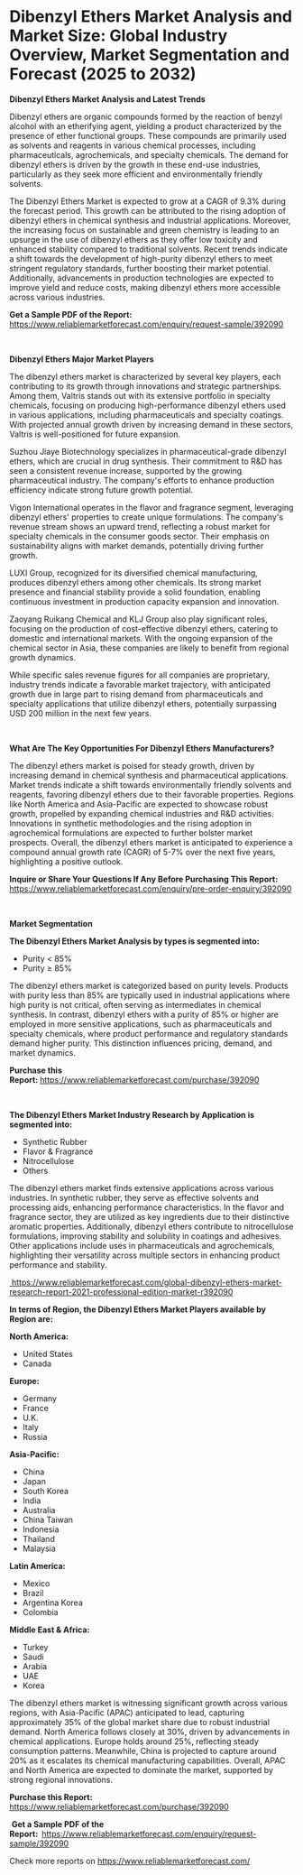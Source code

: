 <p><h1>Dibenzyl Ethers Market Analysis and Market Size: Global Industry Overview, Market Segmentation and Forecast (2025 to 2032)</h1></p><p><strong>Dibenzyl Ethers Market Analysis and Latest Trends</strong></p>
<p><p>Dibenzyl ethers are organic compounds formed by the reaction of benzyl alcohol with an etherifying agent, yielding a product characterized by the presence of ether functional groups. These compounds are primarily used as solvents and reagents in various chemical processes, including pharmaceuticals, agrochemicals, and specialty chemicals. The demand for dibenzyl ethers is driven by the growth in these end-use industries, particularly as they seek more efficient and environmentally friendly solvents.</p><p>The Dibenzyl Ethers Market is expected to grow at a CAGR of 9.3% during the forecast period. This growth can be attributed to the rising adoption of dibenzyl ethers in chemical synthesis and industrial applications. Moreover, the increasing focus on sustainable and green chemistry is leading to an upsurge in the use of dibenzyl ethers as they offer low toxicity and enhanced stability compared to traditional solvents. Recent trends indicate a shift towards the development of high-purity dibenzyl ethers to meet stringent regulatory standards, further boosting their market potential. Additionally, advancements in production technologies are expected to improve yield and reduce costs, making dibenzyl ethers more accessible across various industries.</p></p>
<p><strong>Get a Sample PDF of the Report:&nbsp;</strong> <a href="https://www.reliablemarketforecast.com/enquiry/request-sample/392090?utm_campaign=3539&utm_medium=2&utm_source=Github&utm_content=ia&utm_term=29032025&utm_id=dibenzyl-ethers">https://www.reliablemarketforecast.com/enquiry/request-sample/392090</a></p>
<p>&nbsp;</p>
<p><strong>Dibenzyl Ethers Major Market Players</strong></p>
<p><p>The dibenzyl ethers market is characterized by several key players, each contributing to its growth through innovations and strategic partnerships. Among them, Valtris stands out with its extensive portfolio in specialty chemicals, focusing on producing high-performance dibenzyl ethers used in various applications, including pharmaceuticals and specialty coatings. With projected annual growth driven by increasing demand in these sectors, Valtris is well-positioned for future expansion.</p><p>Suzhou Jiaye Biotechnology specializes in pharmaceutical-grade dibenzyl ethers, which are crucial in drug synthesis. Their commitment to R&D has seen a consistent revenue increase, supported by the growing pharmaceutical industry. The company's efforts to enhance production efficiency indicate strong future growth potential.</p><p>Vigon International operates in the flavor and fragrance segment, leveraging dibenzyl ethers' properties to create unique formulations. The company's revenue stream shows an upward trend, reflecting a robust market for specialty chemicals in the consumer goods sector. Their emphasis on sustainability aligns with market demands, potentially driving further growth.</p><p>LUXI Group, recognized for its diversified chemical manufacturing, produces dibenzyl ethers among other chemicals. Its strong market presence and financial stability provide a solid foundation, enabling continuous investment in production capacity expansion and innovation.</p><p>Zaoyang Ruikang Chemical and KLJ Group also play significant roles, focusing on the production of cost-effective dibenzyl ethers, catering to domestic and international markets. With the ongoing expansion of the chemical sector in Asia, these companies are likely to benefit from regional growth dynamics.</p><p>While specific sales revenue figures for all companies are proprietary, industry trends indicate a favorable market trajectory, with anticipated growth due in large part to rising demand from pharmaceuticals and specialty applications that utilize dibenzyl ethers, potentially surpassing USD 200 million in the next few years.</p></p>
<p>&nbsp;</p>
<p><strong>What Are The Key Opportunities For Dibenzyl Ethers Manufacturers?</strong></p>
<p><p>The dibenzyl ethers market is poised for steady growth, driven by increasing demand in chemical synthesis and pharmaceutical applications. Market trends indicate a shift towards environmentally friendly solvents and reagents, favoring dibenzyl ethers due to their favorable properties. Regions like North America and Asia-Pacific are expected to showcase robust growth, propelled by expanding chemical industries and R&D activities. Innovations in synthetic methodologies and the rising adoption in agrochemical formulations are expected to further bolster market prospects. Overall, the dibenzyl ethers market is anticipated to experience a compound annual growth rate (CAGR) of 5-7% over the next five years, highlighting a positive outlook.</p></p>
<p><strong>Inquire or Share Your Questions If Any Before Purchasing This Report:</strong> <a href="https://www.reliablemarketforecast.com/enquiry/pre-order-enquiry/392090?utm_campaign=3539&utm_medium=2&utm_source=Github&utm_content=ia&utm_term=29032025&utm_id=dibenzyl-ethers">https://www.reliablemarketforecast.com/enquiry/pre-order-enquiry/392090</a></p>
<p>&nbsp;</p>
<p><strong>Market Segmentation</strong></p>
<p><strong>The Dibenzyl Ethers Market Analysis by types is segmented into:</strong></p>
<p><ul><li>Purity < 85%</li><li>Purity ≥ 85%</li></ul></p>
<p><p>The dibenzyl ethers market is categorized based on purity levels. Products with purity less than 85% are typically used in industrial applications where high purity is not critical, often serving as intermediates in chemical synthesis. In contrast, dibenzyl ethers with a purity of 85% or higher are employed in more sensitive applications, such as pharmaceuticals and specialty chemicals, where product performance and regulatory standards demand higher purity. This distinction influences pricing, demand, and market dynamics.</p></p>
<p><strong>Purchase this Report:&nbsp;</strong><a href="https://www.reliablemarketforecast.com/purchase/392090?utm_campaign=3539&utm_medium=2&utm_source=Github&utm_content=ia&utm_term=29032025&utm_id=dibenzyl-ethers">https://www.reliablemarketforecast.com/purchase/392090</a></p>
<p>&nbsp;</p>
<p><strong>The Dibenzyl Ethers Market Industry Research by Application is segmented into:</strong></p>
<p><ul><li>Synthetic Rubber</li><li>Flavor & Fragrance</li><li>Nitrocellulose</li><li>Others</li></ul></p>
<p><p>The dibenzyl ethers market finds extensive applications across various industries. In synthetic rubber, they serve as effective solvents and processing aids, enhancing performance characteristics. In the flavor and fragrance sector, they are utilized as key ingredients due to their distinctive aromatic properties. Additionally, dibenzyl ethers contribute to nitrocellulose formulations, improving stability and solubility in coatings and adhesives. Other applications include uses in pharmaceuticals and agrochemicals, highlighting their versatility across multiple sectors in enhancing product performance and stability.</p></p>
<p><a href="https://www.reliablemarketforecast.com/global-dibenzyl-ethers-market-research-report-2021-professional-edition-market-r392090?utm_campaign=3539&utm_medium=2&utm_source=Github&utm_content=ia&utm_term=29032025&utm_id=dibenzyl-ethers">&nbsp;https://www.reliablemarketforecast.com/global-dibenzyl-ethers-market-research-report-2021-professional-edition-market-r392090</a></p>
<p><strong>In terms of Region, the Dibenzyl Ethers Market Players available by Region are:</strong></p>
<p>
    <p> <strong> North America: </strong>
        <ul>
            <li>United States</li>
            <li>Canada</li>
        </ul>
        </p> 
    <p> <strong> Europe: </strong>
        <ul>
            <li>Germany</li>
            <li>France</li>
            <li>U.K.</li>
            <li>Italy</li>
            <li>Russia</li>
        </ul>
        </p> 
    <p> <strong> Asia-Pacific: </strong>
        <ul>
            <li>China</li>
            <li>Japan</li>
            <li>South Korea</li>
            <li>India</li>
            <li>Australia</li>
            <li>China Taiwan</li>
            <li>Indonesia</li>
            <li>Thailand</li>
            <li>Malaysia</li>
        </ul>
        </p> 
    <p> <strong> Latin America: </strong>
        <ul>
            <li>Mexico</li>
            <li>Brazil</li>
            <li>Argentina Korea</li>
            <li>Colombia</li>
        </ul>
        </p> 
    <p> <strong> Middle East & Africa: </strong>
        <ul>
            <li>Turkey</li>
            <li>Saudi</li>
            <li>Arabia</li>
            <li>UAE</li>
            <li>Korea</li>
        </ul>
    </p>
    </p>
<p><p>The dibenzyl ethers market is witnessing significant growth across various regions, with Asia-Pacific (APAC) anticipated to lead, capturing approximately 35% of the global market share due to robust industrial demand. North America follows closely at 30%, driven by advancements in chemical applications. Europe holds around 25%, reflecting steady consumption patterns. Meanwhile, China is projected to capture around 20% as it escalates its chemical manufacturing capabilities. Overall, APAC and North America are expected to dominate the market, supported by strong regional innovations.</p></p>
<p><strong>Purchase this Report: </strong><a href="https://www.reliablemarketforecast.com/purchase/392090?utm_campaign=3539&utm_medium=2&utm_source=Github&utm_content=ia&utm_term=29032025&utm_id=dibenzyl-ethers">https://www.reliablemarketforecast.com/purchase/392090</a></p>
<p>&nbsp;<strong>Get a Sample PDF of the Report:&nbsp;&nbsp;</strong><a href="https://www.reliablemarketforecast.com/enquiry/request-sample/392090?utm_campaign=3539&utm_medium=2&utm_source=Github&utm_content=ia&utm_term=29032025&utm_id=dibenzyl-ethers">https://www.reliablemarketforecast.com/enquiry/request-sample/392090</a></p>
<p><strong></strong></p>
<p>Check more reports on <a href="https://www.reliablemarketforecast.com/?utm_campaign=3539&utm_medium=2&utm_source=Github&utm_content=ia&utm_term=29032025&utm_id=dibenzyl-ethers">https://www.reliablemarketforecast.com/</a></p>